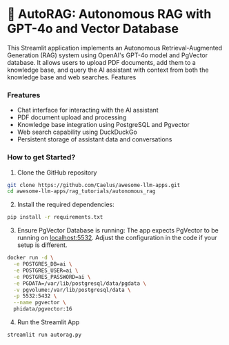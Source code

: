 # 🤖 AutoRAG: Autonomous RAG with GPT-4o and Vector Database
This Streamlit application implements an Autonomous Retrieval-Augmented Generation (RAG) system using OpenAI's GPT-4o model and PgVector database. It allows users to upload PDF documents, add them to a knowledge base, and query the AI assistant with context from both the knowledge base and web searches.
Features

### Freatures 
- Chat interface for interacting with the AI assistant
- PDF document upload and processing
- Knowledge base integration using PostgreSQL and Pgvector
- Web search capability using DuckDuckGo
- Persistent storage of assistant data and conversations

### How to get Started?

1. Clone the GitHub repository
```bash
git clone https://github.com/Caelus/awesome-llm-apps.git
cd awesome-llm-apps/rag_tutorials/autonomous_rag
```

2. Install the required dependencies:

```bash
pip install -r requirements.txt
```

3. Ensure PgVector Database is running:
The app expects PgVector to be running on [localhost:5532](http://localhost:5532/). Adjust the configuration in the code if your setup is different.

```bash
docker run -d \
  -e POSTGRES_DB=ai \
  -e POSTGRES_USER=ai \
  -e POSTGRES_PASSWORD=ai \
  -e PGDATA=/var/lib/postgresql/data/pgdata \
  -v pgvolume:/var/lib/postgresql/data \
  -p 5532:5432 \
  --name pgvector \
  phidata/pgvector:16
```

4. Run the Streamlit App
```bash
streamlit run autorag.py
```
